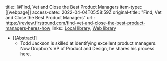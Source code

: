 title:: @Find, Vet and Close the Best Product Managers
item-type:: [[webpage]]
access-date:: 2022-04-04T05:58:59Z
original-title:: "Find, Vet and Close the Best Product Managers"
url:: https://review.firstround.com/find-vet-and-close-the-best-product-managers-heres-how
links:: [Local library](zotero://select/library/items/6H7L56RU), [Web library](https://www.zotero.org/users/6520516/items/6H7L56RU)

- [[Abstract]]
	- Todd Jackson is skilled at identifying excellent product managers. Now Dropbox's VP of Product and Design, he shares his process here.